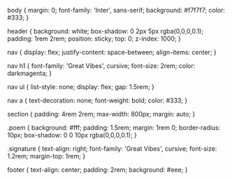 body {
  margin: 0;
  font-family: 'Inter', sans-serif;
  background: #f7f7f7;
  color: #333;
}

header {
  background: white;
  box-shadow: 0 2px 5px rgba(0,0,0,0.1);
  padding: 1rem 2rem;
  position: sticky;
  top: 0;
  z-index: 1000;
}

nav {
  display: flex;
  justify-content: space-between;
  align-items: center;
}

nav h1 {
  font-family: 'Great Vibes', cursive;
  font-size: 2rem;
  color: darkmagenta;
}

nav ul {
  list-style: none;
  display: flex;
  gap: 1.5rem;
}

nav a {
  text-decoration: none;
  font-weight: bold;
  color: #333;
}

section {
  padding: 4rem 2rem;
  max-width: 800px;
  margin: auto;
}

.poem {
  background: #fff;
  padding: 1.5rem;
  margin: 1rem 0;
  border-radius: 10px;
  box-shadow: 0 0 10px rgba(0,0,0,0.1);
}

.signature {
  text-align: right;
  font-family: 'Great Vibes', cursive;
  font-size: 1.2rem;
  margin-top: 1rem;
}

footer {
  text-align: center;
  padding: 2rem;
  background: #eee;
}
